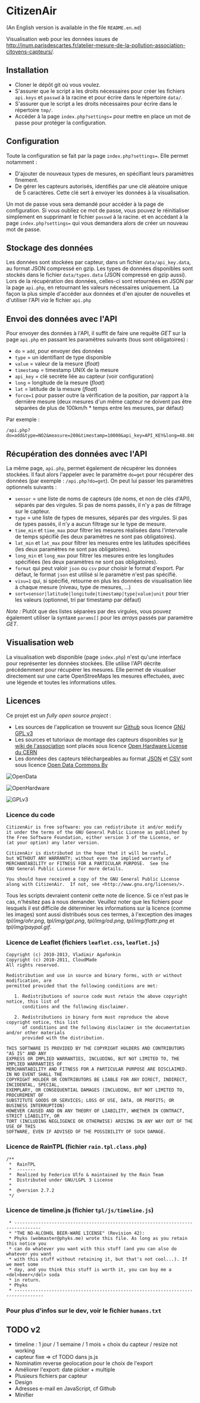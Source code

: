 CitizenAir
=====

(An English version is available in the file `README.en.md`)

Visualisation web pour les données issues de http://jnum.parisdescartes.fr/atelier-mesure-de-la-pollution-association-citoyens-capteurs/.


## Installation

* Cloner le dépôt git où vous voulez.
* S'assurer que le script a les droits nécessaires pour créer les fichiers `api.keys` et `passwd` à la racine et pour écrire dans le répertoire `data/`.
* S'assurer que le script a les droits nécessaires pour écrire dans le répertoire `tmp/`.
* Accéder à la page `index.php?settings=` pour mettre en place un mot de passe pour protéger la configuration.


## Configuration

Toute la configuration se fait par la page `index.php?settings=`. Elle permet notamment :
* D'ajouter de nouveaux types de mesures, en spécifiant leurs paramètres finement.
* De gérer les capteurs autorisés, identifiés par une clé aléatoire unique de 5 caractères. Cette clé sert à envoyer les données à la visualisation.

Un mot de passe vous sera demandé pour accéder à la page de configuration. Si vous oubliez ce mot de passe, vous pouvez le réinitialiser simplement en supprimant le fichier `passwd` à la racine. et en accédant à la page `index.php?settings=` qui vous demandera alors de créer un nouveau mot de passe.


## Stockage des données

Les données sont stockées par capteur, dans un fichier `data/api_key.data`, au format JSON compressé en gzip. Les types de données disponibles sont stockés dans le fichier `data/types.data` (JSON compressé en gzip aussi).
Lors de la récupération des données, celles-ci sont retournées en JSON par la page `api.php`, en retournant les valeurs nécessaires uniquement. La façon la plus simple d'accéder aux données et d'en ajouter de nouvelles et d'utiliser l'API _via_ le fichier `api.php`


## Envoi des données avec l'API

Pour envoyer des données à l'API, il suffit de faire une requête _GET_ sur la page `api.php` en passant les paramètres suivants (tous sont obligatoires) :
* `do` = `add`, pour envoyer des données
* `type` = un identifiant de type disponible
* `value` = valeur de la mesure (_float_)
* `timestamp` = timestamp UNIX de la mesure
* `api_key` = clé secrète liée au capteur (voir configuration)
* `long` = longitude de la mesure (_float_)
* `lat` = latitude de la mesure (_float_)
* `force=1` pour passer outre la vérification de la position, par rapport à la dernière mesure (deux mesures d'un même capteur ne doivent pas être séparées de plus de 100km/h * temps entre les mesures, par défaut)

Par exemple :
```
/api.php?do=add&type=NO2&measure=200&timestamp=10000&api_key=API_KEY&long=48.84874&lat=2.34211
```

## Récupération des données avec l'API

La même page, `api.php`, permet également de récupérer les données stockées. Il faut alors l'appeler avec le paramètre `do=get` pour récupérer des données (par exemple : `/api.php?do=get`). On peut lui passer les paramètres optionnels suivants :
* `sensor` = une liste de noms de capteurs (de noms, et non de clés d'API), séparés par des virgules. Si pas de noms passés, il n'y a pas de filtrage sur le capteur.
* `type` = une liste de types de mesures, séparés par des virgules. Si pas de types passés, il n'y a aucun filtrage sur le type de mesure.
* `time_min` et `time_max` pour filtrer les mesures réalisées dans l'intervalle de temps spécifié (les deux paramètres ne sont pas obligatoires).
* `lat_min` et `lat_max` pour filtrer les mesures entre les latitudes spécifiées (les deux paramètres ne sont pas obligatoires).
* `long_min` et `long_max` pour filtrer les mesures entre les longitudes spécifiées (les deux paramètres ne sont pas obligatoires).
* `format` qui peut valoir `json` ou `csv` pour choisir le format d'export. Par défaut, le format `json` est utilisé si le paramètre n'est pas spécifié.
* `visu=1` qui, si spécifié, retourne en plus les données de visualisation liée à chaque mesure (niveau, type de mesures, …)
* `sort=sensor|latitude|longitude|timestamp|type|value|unit` pour trier les valeurs (optionnel, tri par timestamp par défaut)

_Note :_ Plutôt que des listes séparées par des virgules, vous pouvez également utiliser la syntaxe `params[]` pour les _arrays_ passés par paramètre _GET_.


## Visualisation web

La visualisation web disponible (page `index.php`) n'est qu'une interface pour représenter les données stockées. Elle utilise l'API décrite précédemment pour récupérer les mesures. Elle permet de visualiser directement sur une carte OpenStreeMaps les mesures effectuées, avec une légende et toutes les informations utiles.

## Licences

Ce projet est un _fully open source project_ :
* Les sources de l'application se trouvent sur [Github](https://github.com/CitoyensCapteurs/CitizenAir) sous licence [GNU GPL v3](https://www.gnu.org/copyleft/gpl.html)
* Les sources et tutoriaux de montage des capteurs disponibles sur [le wiki de l'association](http://wiki.citoyenscapteurs.net/) sont placés sous licence [Open Hardware License du CERN](http://www.ohwr.org/projects/cernohl/wiki)
* Les données des capteurs téléchargeables au format [JSON](https://fr.wikipedia.org/wiki/JSON) et [CSV](https://fr.wikipedia.org/wiki/Comma-separated_values) sont sous licence [Open Data Commons By](http://opendatacommons.org/licenses/by/)


![OpenData](http://assets.okfn.org/images/ok_buttons/od_80x23_orange_grey.png)

![OpenHardware](https://raw.githubusercontent.com/CitoyensCapteurs/CitizenAir/master/tpl/img/ohr.png)

![GPLv3](https://raw.githubusercontent.com/CitoyensCapteurs/CitizenAir/master/tpl/img/gpl.png)

### Licence du code

```
CitizenAir is free software: you can redistribute it and/or modify
it under the terms of the GNU General Public License as published by
the Free Software Foundation, either version 3 of the License, or
(at your option) any later version.

CitizenAir is distributed in the hope that it will be useful,
but WITHOUT ANY WARRANTY; without even the implied warranty of
MERCHANTABILITY or FITNESS FOR A PARTICULAR PURPOSE.  See the
GNU General Public License for more details.

You should have received a copy of the GNU General Public License
along with CitizenAir.  If not, see <http://www.gnu.org/licenses/>.
```
Tous les scripts devraient contenir cette note de licence. Si ce n'est pas le cas, n'hésitez pas à nous demander. Veuillez noter que les fichiers pour lesquels il est difficile de déterminer les informations sur la licence (comme les images) sont aussi distribués sous ces termes, à l'exception des images _tpl/img/ohr.png_, _tpl/img/gpl.png_, _tpl/img/od.png_, _tpl/img/flattr.png_ et _tpl/img/paypal.gif_.

### Licence de Leaflet (fichiers `leaflet.css`, `leaflet.js`)
```
Copyright (c) 2010-2013, Vladimir Agafonkin
Copyright (c) 2010-2011, CloudMade
All rights reserved.

Redistribution and use in source and binary forms, with or without modification, are
permitted provided that the following conditions are met:

   1. Redistributions of source code must retain the above copyright notice, this list of
      conditions and the following disclaimer.

   2. Redistributions in binary form must reproduce the above copyright notice, this list
      of conditions and the following disclaimer in the documentation and/or other materials
      provided with the distribution.

THIS SOFTWARE IS PROVIDED BY THE COPYRIGHT HOLDERS AND CONTRIBUTORS "AS IS" AND ANY
EXPRESS OR IMPLIED WARRANTIES, INCLUDING, BUT NOT LIMITED TO, THE IMPLIED WARRANTIES OF
MERCHANTABILITY AND FITNESS FOR A PARTICULAR PURPOSE ARE DISCLAIMED. IN NO EVENT SHALL THE
COPYRIGHT HOLDER OR CONTRIBUTORS BE LIABLE FOR ANY DIRECT, INDIRECT, INCIDENTAL, SPECIAL,
EXEMPLARY, OR CONSEQUENTIAL DAMAGES (INCLUDING, BUT NOT LIMITED TO, PROCUREMENT OF
SUBSTITUTE GOODS OR SERVICES; LOSS OF USE, DATA, OR PROFITS; OR BUSINESS INTERRUPTION)
HOWEVER CAUSED AND ON ANY THEORY OF LIABILITY, WHETHER IN CONTRACT, STRICT LIABILITY, OR
TORT (INCLUDING NEGLIGENCE OR OTHERWISE) ARISING IN ANY WAY OUT OF THE USE OF THIS
SOFTWARE, EVEN IF ADVISED OF THE POSSIBILITY OF SUCH DAMAGE.
```

### Licence de RainTPL (fichier `rain.tpl.class.php`)
```
/**
 *  RainTPL
 *  -------
 *  Realized by Federico Ulfo & maintained by the Rain Team
 *  Distributed under GNU/LGPL 3 License
 *
 *  @version 2.7.2
 */
```

### Licence de timeline.js (fichier `tpl/js/timeline.js`)

````
 * --------------------------------------------------------------------------------
 * "THE NO-ALCOHOL BEER-WARE LICENSE" (Revision 42):
 * Phyks (webmaster@phyks.me) wrote this file. As long as you retain this notice you
 * can do whatever you want with this stuff (and you can also do whatever you want
 * with this stuff without retaining it, but that's not cool...). If we meet some
 * day, and you think this stuff is worth it, you can buy me a <del>beer</del> soda
 * in return.
 * Phyks
 * ---------------------------------------------------------------------------------
````


### Pour plus d'infos sur le dev, voir le fichier `humans.txt`

## TODO v2

* timeline : 1 jour / 1 semaine / 1 mois + choix du capteur / resize not working
* capteur fixe => cf TODO dans js.js
* Nominatim reverse geolocation pour le choix de l'export
* Améliorer l'export: date picker + multiple
* Plusieurs fichiers par capteur
* Design
* Adresses e-mail en JavaScript, cf Github
* Minifier
